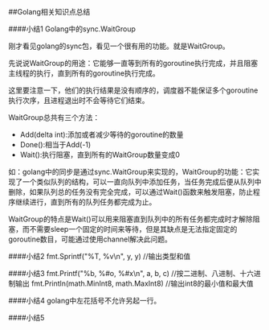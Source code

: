 ##Golang相关知识点总结

####小结1
Golang中的sync.WaitGroup

刚才看见golang的sync包，看见一个很有用的功能。就是WaitGroup。

先说说WaitGroup的用途：它能够一直等到所有的goroutine执行完成，并且阻塞主线程的执行，直到所有的goroutine执行完成。

这里要注意一下，他们的执行结果是没有顺序的，调度器不能保证多个goroutine执行次序，且进程退出时不会等待它们结束。

WaitGroup总共有三个方法：

* Add(delta int):添加或者减少等待的goroutine的数量
* Done():相当于Add(-1)
* Wait():执行阻塞，直到所有的WaitGroup数量变成0

如：golang中的同步是通过sync.WaitGroup来实现的，WaitGroup的功能：它实现了一个类似队列的结构，可以一直向队列中添加任务，当任务完成后便从队列中删除，如果队列总的任务没有完全完成，可以通过Wait()函数来触发阻塞，防止程序继续进行，直到所有的队列任务都完成为止。

WaitGroup的特点是Wait()可以用来阻塞直到队列中的所有任务都完成时才解除阻塞，而不需要sleep一个固定的时间来等待，但是其缺点是无法指定固定的goroutine数目，可能通过使用channel解决此问题。

####小结2
	fmt.Sprintf("%T, %v\n", y, y)    //输出类型和值

####小结3
	fmt.Printf("%b, %#o, %#x\n", a, b, c)    //按二进制、八进制、十六进制输出
	fmt.Println(math.MinInt8, math.MaxInt8)    //输出int8的最小值和最大值

####小结4
golang中左花括号不允许另起一行。

####小结5






